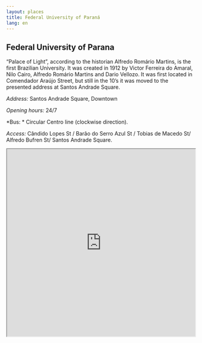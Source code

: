 ```yaml
---
layout: places
title: Federal University of Paraná
lang: en
---
```


## Federal University of Parana

“Palace of Light”, according to the historian Alfredo Romário Martins, is the first Brazilian University. It was created in 1912 by Victor Ferreira do Amaral, Nilo Cairo, Alfredo Romário Martins and Dario Vellozo. It was first located in Comendador Araújo Street, but still in the 10’s it was moved to the presented address at Santos Andrade Square.


*Address:*
Santos Andrade Square, Downtown

*Opening hours:*
24/7

*Bus: *
Circular Centro line (clockwise direction).

*Access:*
Cândido Lopes St / Barão do Serro Azul St / Tobias de Macedo St/ Alfredo Bufren St/ Santos Andrade Square.

<iframe style="width:100%; height:500px;" src="https://a.tiles.mapbox.com/v4/nolram.imm3m0a7/attribution,zoompan,zoomwheel,geocoder,share.html?access_token=pk.eyJ1Ijoibm9scmFtIiwiYSI6ImxwQndGSTQifQ.CiUt2RoqzvarItHA-wtPag"></iframe>
